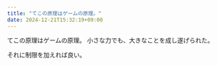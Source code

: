 ```yaml
---
title: "てこの原理はゲームの原理。"
date: 2024-12-21T15:32:19+09:00
---
```

てこの原理はゲームの原理。
小さな力でも、大きなことを成し遂げられた。

それに制限を加えれば良い。
